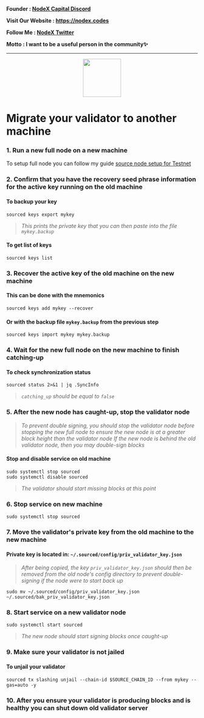 <strong><p style="font-size:14px" align="left">Founder :
<a href="https://discord.gg/JqQNcwff2e" target="_blank">NodeX Capital Discord</a></p></strong>
<strong><p style="font-size:14px" align="left">Visit Our Website : 
<a href="https://nodex.codes/" target="_blank">https://nodex.codes</a></p></strong>
<strong><p style="font-size:14px" align="left">Follow Me :
<a href="https://twitter.com/nodexploit/" target="_blank">NodeX Twitter</a></p></strong>
<strong><p style="font-size:14px" align="left">Motto :
<a>I want to be a useful person in the community✨</a></p></strong>
<hr>

<p align="center">
  <img height="100" height="auto" src="https://user-images.githubusercontent.com/50621007/189353069-b9796464-574d-4903-b639-163fd0191ec9.png">
</p>

# Migrate your validator to another machine

### 1. Run a new full node on a new machine
To setup full node you can follow my guide [source node setup for Testnet](https://github.com/nodesxploit/testnet/blob/main/source/README.md)

### 2. Confirm that you have the recovery seed phrase information for the active key running on the old machine

#### To backup your key
```
sourced keys export mykey
```
> _This prints the private key that you can then paste into the file `mykey.backup`_

#### To get list of keys
```
sourced keys list
```

### 3. Recover the active key of the old machine on the new machine

#### This can be done with the mnemonics
```
sourced keys add mykey --recover
```

#### Or with the backup file `mykey.backup` from the previous step
```
sourced keys import mykey mykey.backup
```

### 4. Wait for the new full node on the new machine to finish catching-up

#### To check synchronization status
```
sourced status 2>&1 | jq .SyncInfo
```
> _`catching_up` should be equal to `false`_

### 5. After the new node has caught-up, stop the validator node

> _To prevent double signing, you should stop the validator node before stopping the new full node to ensure the new node is at a greater block height than the validator node_
> _If the new node is behind the old validator node, then you may double-sign blocks_

#### Stop and disable service on old machine
```
sudo systemctl stop sourced
sudo systemctl disable sourced
```
> _The validator should start missing blocks at this point_

### 6. Stop service on new machine
```
sudo systemctl stop sourced
```

### 7. Move the validator's private key from the old machine to the new machine
#### Private key is located in: `~/.sourced/config/priv_validator_key.json`

> _After being copied, the key `priv_validator_key.json` should then be removed from the old node's config directory to prevent double-signing if the node were to start back up_
```
sudo mv ~/.sourced/config/priv_validator_key.json ~/.sourced/bak_priv_validator_key.json
```

### 8. Start service on a new validator node
```
sudo systemctl start sourced
```
> _The new node should start signing blocks once caught-up_

### 9. Make sure your validator is not jailed
#### To unjail your validator
```
sourced tx slashing unjail --chain-id $SOURCE_CHAIN_ID --from mykey --gas=auto -y 
```

### 10. After you ensure your validator is producing blocks and is healthy you can shut down old validator server
